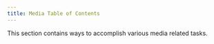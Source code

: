 ```yaml
---
title: Media Table of Contents
---
```


This section contains ways to accomplish various media related tasks.
